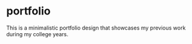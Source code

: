 # portfolio
This is a minimalistic portfolio design that showcases my previous work during my college years.
